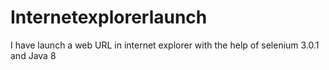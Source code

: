 # Internetexplorerlaunch
I have launch a web URL in internet explorer with the help of selenium 3.0.1 and Java 8
